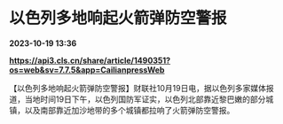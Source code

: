 # 以色列多地响起火箭弹防空警报

**2023-10-19 13:36**

**https://api3.cls.cn/share/article/1490351?os=web&sv=7.7.5&app=CailianpressWeb**

【以色列多地响起火箭弹防空警报】财联社10月19日电，据以色列多家媒体报道，当地时间19日下午，以色列国防军证实，以色列北部靠近黎巴嫩的部分城镇，以及南部靠近加沙地带的多个城镇都拉响了火箭弹防空警报。